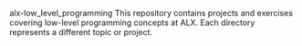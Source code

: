 alx-low_level_programming
This repository contains projects and exercises covering low-level programming concepts at ALX. Each directory represents a different topic or project.
